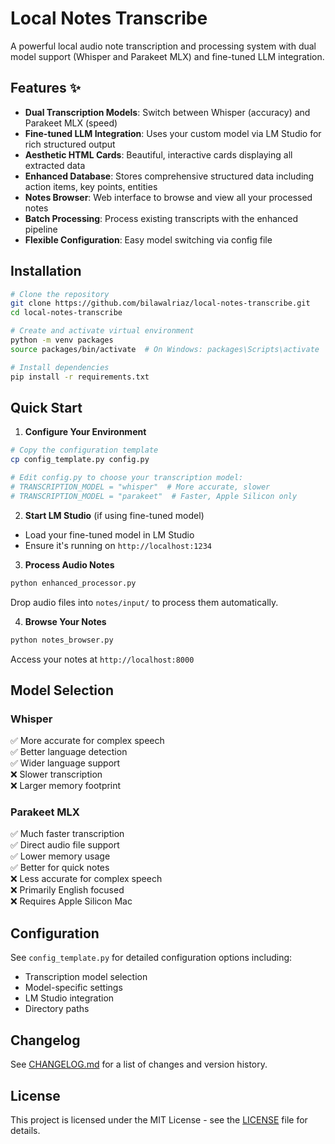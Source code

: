 # Local Notes Transcribe

A powerful local audio note transcription and processing system with dual model support (Whisper and Parakeet MLX) and fine-tuned LLM integration.

## Features ✨

- **Dual Transcription Models**: Switch between Whisper (accuracy) and Parakeet MLX (speed)
- **Fine-tuned LLM Integration**: Uses your custom model via LM Studio for rich structured output
- **Aesthetic HTML Cards**: Beautiful, interactive cards displaying all extracted data
- **Enhanced Database**: Stores comprehensive structured data including action items, key points, entities
- **Notes Browser**: Web interface to browse and view all your processed notes
- **Batch Processing**: Process existing transcripts with the enhanced pipeline
- **Flexible Configuration**: Easy model switching via config file

## Installation

```bash
# Clone the repository
git clone https://github.com/bilawalriaz/local-notes-transcribe.git
cd local-notes-transcribe

# Create and activate virtual environment
python -m venv packages
source packages/bin/activate  # On Windows: packages\Scripts\activate

# Install dependencies
pip install -r requirements.txt
```

## Quick Start

1. **Configure Your Environment**
```bash
# Copy the configuration template
cp config_template.py config.py

# Edit config.py to choose your transcription model:
# TRANSCRIPTION_MODEL = "whisper"  # More accurate, slower
# TRANSCRIPTION_MODEL = "parakeet"  # Faster, Apple Silicon only
```

2. **Start LM Studio** (if using fine-tuned model)
- Load your fine-tuned model in LM Studio
- Ensure it's running on `http://localhost:1234`

3. **Process Audio Notes**
```bash
python enhanced_processor.py
```
Drop audio files into `notes/input/` to process them automatically.

4. **Browse Your Notes**
```bash
python notes_browser.py
```
Access your notes at `http://localhost:8000`

## Model Selection

### Whisper
✅ More accurate for complex speech  
✅ Better language detection  
✅ Wider language support  
❌ Slower transcription  
❌ Larger memory footprint  

### Parakeet MLX
✅ Much faster transcription  
✅ Direct audio file support  
✅ Lower memory usage  
✅ Better for quick notes  
❌ Less accurate for complex speech  
❌ Primarily English focused  
❌ Requires Apple Silicon Mac  

## Configuration

See `config_template.py` for detailed configuration options including:
- Transcription model selection
- Model-specific settings
- LM Studio integration
- Directory paths


## Changelog

See [CHANGELOG.md](CHANGELOG.md) for a list of changes and version history.

## License

This project is licensed under the MIT License - see the [LICENSE](LICENSE) file for details.
